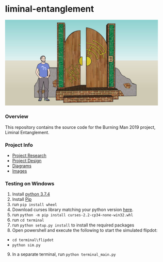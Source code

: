# liminal-entanglement

![liminal entanglement](images/door_rendering.jpg)

### Overview
This repository contains the source code for the Burning Man 2019 project, Liminal Entanglement.

### Project Info
- [Project Research](docs/research.md)
- [Project Design](docs/design.md)
- [Diagrams](docs/diagrams)
- [Images](images)

### Testing on Windows

1. Install [python 3.7.4](https://www.python.org/downloads/release/python-374/)
2. Install [Pip](https://pip.pypa.io/en/stable/installing/)
3. run `pip install wheel`
4. Download curses library matching your python version [here](https://www.lfd.uci.edu/~gohlke/pythonlibs/).
5. run `python -m pip install curses-2.2-cp34-none-win32.whl`
6. run `cd terminal`
7. run `python setup.py install` to install the required packages
8. Open powershell and execute the following to start the simulated flipdot:
  - `cd terminal\flipdot`
  - `python sim.py`
9. In a separate terminal, run `python terminal_main.py`